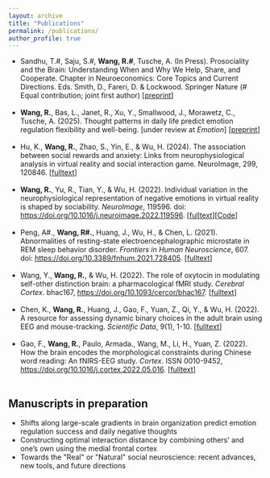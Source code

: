 ```yaml
---
layout: archive
title: "Publications"
permalink: /publications/
author_profile: true
---
```


- Sandhu, T.#, Saju, S.#, **Wang, R.#**, Tusche, A. (In Press). Prosociality and the Brain: Understanding When and Why We Help, Share, and Cooperate. Chapter in Neuroeconomics: Core Topics and Current Directions. Eds. Smith, D., Fareri, D. & Lockwood. Springer Nature (# Equal contribution; joint first author) [[preprint](https://doi.org/10.31234/osf.io/5gtcu_v1)]<br><br>
- **Wang, R.**, Bas, L., Janet, R., Xu, Y., Smallwood, J., Morawetz, C., Tusche, A. (2025). Thought patterns in daily life predict emotion regulation flexibility and well-being. [under review at *Emotion*] [[preprint](https://doi.org/10.31234/osf.io/487uq_v1)]<br><br>
- Hu, K., **Wang, R.**, Zhao, S., Yin, E., & Wu, H. (2024). The association between social rewards and anxiety: Links from neurophysiological analysis in virtual reality and social interaction game. NeuroImage, 299, 120846. [[fulltext](/files/Hu_2024_NeuroImage.pdf)]<br><br>
- **Wang, R.**, Yu, R., Tian, Y., & Wu, H. (2022). Individual variation in the neurophysiological representation of negative emotions in virtual reality is shaped by sociability. *NeuroImage*, 119596. doi: https://doi.org/10.1016/j.neuroimage.2022.119596. [[fulltext](/files/vr_emotion_eeg.pdf)][[Code](https://github.com/rainneuro/Emotion_Neurophysio_IS_RSA)]<br><br>
- Peng, A#., **Wang, R#.**, Huang, J., Wu, H., & Chen, L. (2021). Abnormalities of resting-state electroencephalographic microstate in REM sleep behavior disorder. *Frontiers in Human Neuroscience*, 607. doi: https://doi.org/10.3389/fnhum.2021.728405. [[fulltext](/files/MS_rsEEG_REM.pdf)]<br><br>
- Wang, Y., **Wang, R.**, & Wu, H. (2022). The role of oxytocin in modulating self-other distinction brain: a pharmacological fMRI study. *Cerebral Cortex*. bhac167, https://doi.org/10.1093/cercor/bhac167. [[fulltext](/files/CC_OT_face.pdf)]<br><br>
- Chen, K., **Wang, R.**, Huang, J., Gao, F., Yuan, Z., Qi, Y., & Wu, H. (2022). A resource for assessing dynamic binary choices in the adult brain using EEG and mouse-tracking. *Scientific Data*, 9(1), 1-10. [[fulltext](/files/eeg_dataset.pdf)]<br><br>
- Gao, F., **Wang, R.**, Paulo, Armada., Wang, M., Li, H., Yuan, Z. (2022). How the brain encodes the morphological constraints during Chinese word reading: An fNIRS-EEG study. *Cortex*. ISSN 0010-9452, https://doi.org/10.1016/j.cortex.2022.05.016. [[fulltext](/files/morpho_cortex.pdf)]<br><br>



## Manuscripts in preparation
- Shifts along large-scale gradients in brain organization predict emotion regulation success and daily negative thoughts 
- Constructing optimal interaction distance by combining others’ and one’s own using the medial frontal cortex
- Towards the "Real" or "Natural" social neuroscience: recent advances, new tools, and future directions


